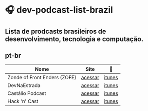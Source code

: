 # :headphones: dev-podcast-list-brazil
Lista de prodcasts brasileiros de desenvolvimento, tecnologia e computação.
---

## pt-br
Nome | Site | :musical_note:
---- | ---- | ----
Zonde of Front Enders (ZOFE) | [acessar](http://zofe.com.br/) | [itunes](https://itunes.apple.com/br/podcast/zone-of-front-enders-podcast/id580335548?mt=2)
DevNaEstrada | [acessar](http://devnaestrada.com.br/ ) |[itunes](https://itunes.apple.com/br/podcast/devnaestrada-podcast-sobre/id997779431?mt=2)
Castálio Podcast | [acessar](http://castalio.info/) | [itunes](https://itunes.apple.com/br/podcast/castalio-podcast/id446259197?mt=2)
Hack 'n' Cast |[acessar](http://hackncast.org/)|[itunes](https://itunes.apple.com/br/podcast/hack-n-cast/id884916846?mt=2)
